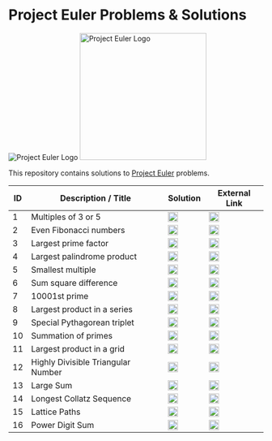 # Project Euler Problems & Solutions

<img alt="Project Euler Logo" src="https://projecteuler.net/themes/logo_default.png"/>

<img alt="Project Euler Logo" src="https://www.thoughtco.com/thmb/dh47K7WcNuQYSw3Zn1DR5YgfCZo=/1095x1095/smart/filters:no_upscale()/euler2-5baa451cc9e77c005008b61e.png" width="250"/>

This repository contains solutions to [Project Euler](https://projecteuler.net) problems.

ID | Description / Title | Solution | External Link
--- | --- | --- | ---
1 | Multiples of 3 or 5 | [<img alt="Solution Icon" src="https://cdn-icons-png.flaticon.com/512/190/190708.png" width="20"/>](solutions/1_Multiples_of_3_or_5) | [<img alt="Link Icon" src="https://www.iconsdb.com/icons/preview/purple/link-xxl.png" width="20"/>](https://projecteuler.net/problem=1)
2 | Even Fibonacci numbers | [<img alt="Solution Icon" src="https://cdn-icons-png.flaticon.com/512/190/190708.png" width="20"/>](solutions/2_Even_Fibonacci_numbers) | [<img alt="Link Icon" src="https://www.iconsdb.com/icons/preview/purple/link-xxl.png" width="20"/>](https://projecteuler.net/problem=2)
3 | Largest prime factor | [<img alt="Solution Icon" src="https://cdn-icons-png.flaticon.com/512/190/190708.png" width="20"/>](solutions/3_Largest_prime_factor) | [<img alt="Link Icon" src="https://www.iconsdb.com/icons/preview/purple/link-xxl.png" width="20"/>](https://projecteuler.net/problem=3)
4 | Largest palindrome product | [<img alt="Solution Icon" src="https://cdn-icons-png.flaticon.com/512/190/190708.png" width="20"/>](solutions/4_Largest_palindrome_product) | [<img alt="Link Icon" src="https://www.iconsdb.com/icons/preview/purple/link-xxl.png" width="20"/>](https://projecteuler.net/problem=4)
5 | Smallest multiple | [<img alt="Solution Icon" src="https://cdn-icons-png.flaticon.com/512/190/190708.png" width="20"/>](solutions/5_Smallest_multiple) | [<img alt="Link Icon" src="https://www.iconsdb.com/icons/preview/purple/link-xxl.png" width="20"/>](https://projecteuler.net/problem=5)
6 | Sum square difference | [<img alt="Solution Icon" src="https://cdn-icons-png.flaticon.com/512/190/190708.png" width="20"/>](solutions/6_Sum_square_difference) | [<img alt="Link Icon" src="https://www.iconsdb.com/icons/preview/purple/link-xxl.png" width="20"/>](https://projecteuler.net/problem=6)
7 | 10001st prime | [<img alt="Solution Icon" src="https://cdn-icons-png.flaticon.com/512/190/190708.png" width="20"/>](solutions/7_10001st_prime) | [<img alt="Link Icon" src="https://www.iconsdb.com/icons/preview/purple/link-xxl.png" width="20"/>](https://projecteuler.net/problem=7)
8 | Largest product in a series | [<img alt="Solution Icon" src="https://cdn-icons-png.flaticon.com/512/190/190708.png" width="20"/>](solutions/8_Largest_product_in_a_series) | [<img alt="Link Icon" src="https://www.iconsdb.com/icons/preview/purple/link-xxl.png" width="20"/>](https://projecteuler.net/problem=8)
9 | Special Pythagorean triplet | [<img alt="Solution Icon" src="https://cdn-icons-png.flaticon.com/512/190/190708.png" width="20"/>](solutions/9_Special_Pythagorean_triplet) | [<img alt="Link Icon" src="https://www.iconsdb.com/icons/preview/purple/link-xxl.png" width="20"/>](https://projecteuler.net/problem=9)
10 | Summation of primes | [<img alt="Solution Icon" src="https://cdn-icons-png.flaticon.com/512/190/190708.png" width="20"/>](solutions/10_Summation_of_primes) | [<img alt="Link Icon" src="https://www.iconsdb.com/icons/preview/purple/link-xxl.png" width="20"/>](https://projecteuler.net/problem=10)
11 | Largest product in a grid | [<img alt="Solution Icon" src="https://cdn-icons-png.flaticon.com/512/190/190708.png" width="20"/>](solutions/11_Largest_product_in_a_grid) | [<img alt="Link Icon" src="https://www.iconsdb.com/icons/preview/purple/link-xxl.png" width="20"/>](https://projecteuler.net/problem=11)
12 | Highly Divisible Triangular Number | [<img alt="Solution Icon" src="https://cdn-icons-png.flaticon.com/512/190/190708.png" width="20"/>](solutions/12_Highly_Divisible_Triangular_Number) | [<img alt="Link Icon" src="https://www.iconsdb.com/icons/preview/purple/link-xxl.png" width="20"/>](https://projecteuler.net/problem=12)
13 | Large Sum | [<img alt="Solution Icon" src="https://cdn-icons-png.flaticon.com/512/190/190708.png" width="20"/>](solutions/13_Large_Sum) | [<img alt="Link Icon" src="https://www.iconsdb.com/icons/preview/purple/link-xxl.png" width="20"/>](https://projecteuler.net/problem=13)
14 | Longest Collatz Sequence | [<img alt="Solution Icon" src="https://cdn-icons-png.flaticon.com/512/190/190708.png" width="20"/>](solutions/14_Longest_Collatz_Sequence) | [<img alt="Link Icon" src="https://www.iconsdb.com/icons/preview/purple/link-xxl.png" width="20"/>](https://projecteuler.net/problem=14)
15 | Lattice Paths | [<img alt="Solution Icon" src="https://cdn-icons-png.flaticon.com/512/190/190708.png" width="20"/>](solutions/15_Lattice_Paths) | [<img alt="Link Icon" src="https://www.iconsdb.com/icons/preview/purple/link-xxl.png" width="20"/>](https://projecteuler.net/problem=15)
16 | Power Digit Sum | [<img alt="Solution Icon" src="https://cdn-icons-png.flaticon.com/512/190/190708.png" width="20"/>](solutions/16_Power_Digit_Sum) | [<img alt="Link Icon" src="https://www.iconsdb.com/icons/preview/purple/link-xxl.png" width="20"/>](https://projecteuler.net/problem=16)
